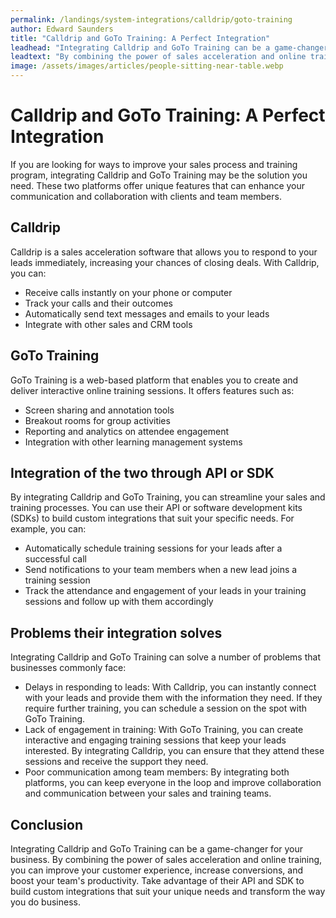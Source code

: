 ```yaml
---
permalink: /landings/system-integrations/calldrip/goto-training
author: Edward Saunders
title: "Calldrip and GoTo Training: A Perfect Integration"
leadhead: "Integrating Calldrip and GoTo Training can be a game-changer for your business"
leadtext: "By combining the power of sales acceleration and online training, you can improve your customer experience, increase conversions, and boost your team's productivity. Take advantage of their API and SDK to build custom integrations that suit your unique needs and transform the way you do business."
image: /assets/images/articles/people-sitting-near-table.webp
---
```

<div class="arttext">	<div class="box">
		<h1>Calldrip and GoTo Training: A Perfect Integration</h1>
		<p>If you are looking for ways to improve your sales process and training program, integrating Calldrip and GoTo Training may be the solution you need. These two platforms offer unique features that can enhance your communication and collaboration with clients and team members.</p>
		<h2>Calldrip</h2>
		<p>Calldrip is a sales acceleration software that allows you to respond to your leads immediately, increasing your chances of closing deals. With Calldrip, you can:</p>
		<ul>
			<li>Receive calls instantly on your phone or computer</li>
			<li>Track your calls and their outcomes</li>
			<li>Automatically send text messages and emails to your leads</li>
			<li>Integrate with other sales and CRM tools</li>
		</ul>
		<h2>GoTo Training</h2>
		<p>GoTo Training is a web-based platform that enables you to create and deliver interactive online training sessions. It offers features such as:</p>
		<ul>
			<li>Screen sharing and annotation tools</li>
			<li>Breakout rooms for group activities</li>
			<li>Reporting and analytics on attendee engagement</li>
			<li>Integration with other learning management systems</li>
		</ul>
		<h2>Integration of the two through API or SDK</h2>
		<p>By integrating Calldrip and GoTo Training, you can streamline your sales and training processes. You can use their API or software development kits (SDKs) to build custom integrations that suit your specific needs. For example, you can:</p>
		<ul>
			<li>Automatically schedule training sessions for your leads after a successful call</li>
			<li>Send notifications to your team members when a new lead joins a training session</li>
			<li>Track the attendance and engagement of your leads in your training sessions and follow up with them accordingly</li>
		</ul>
		<h2>Problems their integration solves</h2>
		<p>Integrating Calldrip and GoTo Training can solve a number of problems that businesses commonly face:</p>
		<ul>
			<li>Delays in responding to leads: With Calldrip, you can instantly connect with your leads and provide them with the information they need. If they require further training, you can schedule a session on the spot with GoTo Training.</li>
			<li>Lack of engagement in training: With GoTo Training, you can create interactive and engaging training sessions that keep your leads interested. By integrating Calldrip, you can ensure that they attend these sessions and receive the support they need.</li>
			<li>Poor communication among team members: By integrating both platforms, you can keep everyone in the loop and improve collaboration and communication between your sales and training teams.</li>
		</ul>
		<h2>Conclusion</h2>
		<p>Integrating Calldrip and GoTo Training can be a game-changer for your business. By combining the power of sales acceleration and online training, you can improve your customer experience, increase conversions, and boost your team's productivity. Take advantage of their API and SDK to build custom integrations that suit your unique needs and transform the way you do business.</p>
	</div>
</div>